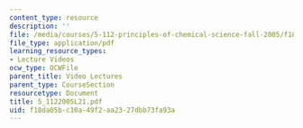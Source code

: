 ```yaml
---
content_type: resource
description: ''
file: /media/courses/5-112-principles-of-chemical-science-fall-2005/f18da05bc10a49f2aa2327dbb73fa93a_5_1122005L21.pdf
file_type: application/pdf
learning_resource_types:
- Lecture Videos
ocw_type: OCWFile
parent_title: Video Lectures
parent_type: CourseSection
resourcetype: Document
title: 5_1122005L21.pdf
uid: f18da05b-c10a-49f2-aa23-27dbb73fa93a
---
```

